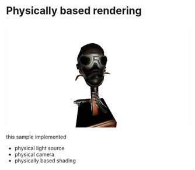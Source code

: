 # Physically based rendering

![](screenshot.png)

this sample implemented

- physical light source
- physical camera
- physically based shading